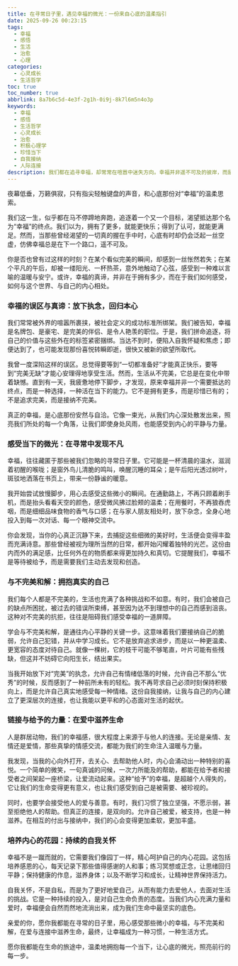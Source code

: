 ```yaml
---
title: 在寻常日子里，遇见幸福的微光：一份来自心底的温柔指引
date: 2025-09-26 00:23:15
tags:
  - 幸福
  - 感悟
  - 生活
  - 治愈
  - 心理
categories:
  - 心灵成长
  - 生活哲学
toc: true
toc_number: true
abbrlink: 8a7b6c5d-4e3f-2g1h-0i9j-8k7l6m5n4o3p
keywords:
  - 幸福
  - 感悟
  - 生活哲学
  - 心灵成长
  - 治愈
  - 积极心理学
  - 珍惜当下
  - 自我接纳
  - 人际连接
description: 我们都在追寻幸福，却常常在喧嚣中迷失方向。幸福并非遥不可及的彼岸，而是藏匿于日常的细微之处，等待我们用心去感受、去发现。这篇文字，愿能成为你我心底的一束光，温柔地指引我们，在生活的点滴中，重新定义并拥抱属于自己的那份真切的幸福。
---
```


夜幕低垂，万籁俱寂，只有指尖轻触键盘的声音，和心底那份对“幸福”的温柔思索。

我们这一生，似乎都在马不停蹄地奔跑，追逐着一个又一个目标，渴望抵达那个名为“幸福”的终点。我们以为，拥有了更多，就能更快乐；得到了认可，就能更满足。然而，当那些曾经渴望的一切真的握在手中时，心底有时却仍会泛起一丝空虚，仿佛幸福总是在下一个路口，遥不可及。

你是否也曾有过这样的时刻？在某个看似完美的瞬间，却感到一丝怅然若失；在某个平凡的午后，却被一缕阳光、一杯热茶，意外地触动了心弦，感受到一种难以言喻的温暖与安宁。或许，幸福的真谛，并非在于拥有多少，而在于我们如何感受，如何与这个世界、与自己的内心相处。

### 幸福的误区与真谛：放下执念，回归本心

我们常常被外界的喧嚣所裹挟，被社会定义的成功标准所绑架。我们被告知，幸福是名牌包、是豪宅、是完美的伴侣、是令人艳羡的职位。于是，我们拼命追逐，将自己的价值与这些外在的标签紧密捆绑。当达不到时，便陷入自我怀疑和焦虑；即便达到了，也可能发现那份喜悦转瞬即逝，很快又被新的欲望所取代。

我曾一度深陷这样的误区。总觉得要等到“一切都准备好”才能真正快乐，要等到“完美无缺”才能心安理得地享受生活。然而，生活从不完美，它总是在变化中带着缺憾。直到有一天，我疲惫地停下脚步，才发现，原来幸福并非一个需要抵达的终点，而是一种选择，一种活在当下的能力。它不是拥有更多，而是珍惜已有的；不是追求完美，而是接纳不完美。

真正的幸福，是心底那份安然与自洽。它像一束光，从我们内心深处散发出来，照亮我们所处的每一个角落，让我们即使身处风雨，也能感受到内心的平静与力量。

### 感受当下的微光：在寻常中发现不凡

幸福，往往藏匿于那些被我们忽略的寻常日子里。它可能是一杯清晨的温水，滋润着初醒的喉咙；是窗外鸟儿清脆的鸣叫，唤醒沉睡的耳朵；是午后阳光透过树叶，斑驳地洒落在书页上，带来一份静谧的暖意。

我开始尝试放慢脚步，用心去感受这些微小的瞬间。在通勤路上，不再只顾着刷手机，而是抬头看看天空的颜色，感受微风拂过脸颊的温柔；在用餐时，不再狼吞虎咽，而是细细品味食物的香气与口感；在与家人朋友相处时，放下杂念，全身心地投入到每一次对话、每一个眼神交流中。

你会发现，当你的心真正沉静下来，去捕捉这些细微的美好时，生活便会变得丰盈而充满诗意。那些曾经被视为理所当然的日常，都开始闪耀着独特的光芒。这份由内而外的满足感，比任何外在的物质都来得更加持久和真切。它提醒我们，幸福不是等待被给予，而是需要我们主动去发现和创造。

### 与不完美和解：拥抱真实的自己

我们每个人都是不完美的，生活也充满了各种挑战和不如意。有时，我们会被自己的缺点所困扰，被过去的错误所束缚，甚至因为达不到理想中的自己而感到沮丧。这种对不完美的抗拒，往往是阻碍我们感受幸福的一道屏障。

学会与不完美和解，是通往内心平静的关键一步。这意味着我们要接纳自己的脆弱，允许自己犯错，并从中学习成长。它不是放弃追求进步，而是以一种更温柔、更宽容的态度对待自己。就像一棵树，它的枝干可能不够笔直，叶片可能有些残缺，但这并不妨碍它向阳生长，结出果实。

当我开始放下对“完美”的执念，允许自己有情绪低落的时候，允许自己不那么“优秀”的时候，反而感到了一种前所未有的轻松。我不再苛求自己必须时刻保持积极向上，而是允许自己真实地感受每一种情绪。这份自我接纳，让我与自己的内心建立了更深层次的连接，也让我能以更平和的心态面对生活的起伏。

### 链接与给予的力量：在爱中滋养生命

人是群居动物，我们的幸福感，很大程度上来源于与他人的连接。无论是亲情、友情还是爱情，那些真挚的情感交流，都能为我们的生命注入温暖与力量。

我发现，当我的心向外打开，去关心、去帮助他人时，内心会涌动出一种特别的喜悦。一个简单的微笑，一句真诚的问候，一次力所能及的帮助，都能在给予者和接受者之间架起一座桥梁，让爱流动起来。这种“给予”的幸福，是超越个人得失的，它让我们的生命变得更有意义，也让我们感受到自己是被需要、被珍视的。

同时，也要学会接受他人的爱与善意。有时，我们习惯了独立坚强，不愿示弱，甚至拒绝他人的帮助。但真正的连接，是双向的。允许自己被爱，被支持，也是一种滋养。在相互的付出与接纳中，我们的心会变得更加柔软，更加丰盛。

### 培养内心的花园：持续的自我关怀

幸福不是一蹴而就的，它需要我们像园丁一样，精心呵护自己的内心花园。这包括培养感恩的心，每天记录下那些值得感谢的人和事；练习冥想或正念，让思绪回归平静；保持健康的作息，滋养身体；以及不断学习和成长，让精神世界保持活力。

自我关怀，不是自私，而是为了更好地爱自己，从而有能力去爱他人，去面对生活的挑战。它是一种持续的投入，是对自己生命负责的态度。当我们内心充满力量和爱时，幸福便会自然而然地流淌出来，成为我们生命中最坚实的底色。

亲爱的你，愿你我都能在寻常的日子里，用心感受那些微小的幸福，与不完美和解，在爱与连接中滋养生命，最终，让幸福成为一种习惯，一种生活方式。

愿你我都能在生命的旅途中，温柔地拥抱每一个当下，让心底的微光，照亮前行的每一步。